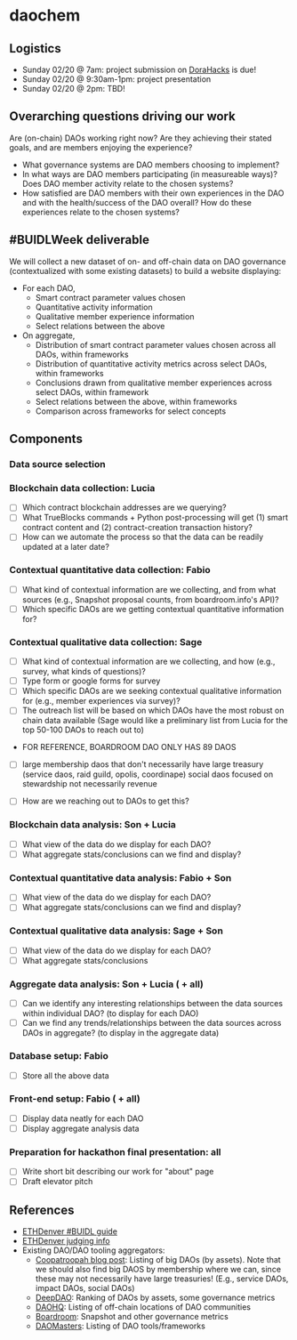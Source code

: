 # daochem
## Logistics
- Sunday 02/20 @ 7am: project submission on [DoraHacks](https://hackerlink.io/hackathon/ethdenver22/) is due!
- Sunday 02/20 @ 9:30am-1pm: project presentation
- Sunday 02/20 @ 2pm: TBD!

## Overarching questions driving our work
Are (on-chain) DAOs working right now? Are they achieving their stated goals, and are members enjoying the experience?
- What governance systems are DAO members choosing to implement?
- In what ways are DAO members participating (in measureable ways)? Does DAO member activity relate to the chosen systems?
- How satisfied are DAO members with their own experiences in the DAO and with the health/success of the DAO overall? How do these experiences relate to the chosen systems?

## #BUIDLWeek deliverable
We will collect a new dataset of on- and off-chain data on DAO governance (contextualized with some existing datasets) to build a website displaying:
- For each DAO, 
  - Smart contract parameter values chosen
  - Quantitative activity information
  - Qualitative member experience information
  - Select relations between the above
- On aggregate,
  - Distribution of smart contract parameter values chosen across all DAOs, within frameworks
  - Distribution of quantitative activity metrics across select DAOs, within frameworks
  - Conclusions drawn from qualitative member experiences across select DAOs, within framework
  - Select relations between the above, within frameworks
  - Comparison across frameworks for select concepts
## Components
### Data source selection
### Blockchain data collection: **Lucia**
- [ ] Which contract blockchain addresses are we querying?
- [ ] What TrueBlocks commands + Python post-processing will get (1) smart contract content and (2) contract-creation transaction history?
- [ ] How can we automate the process so that the data can be readily updated at a later date?
### Contextual quantitative data collection: **Fabio**
- [ ] What kind of contextual information are we collecting, and from what sources (e.g., Snapshot proposal counts, from boardroom.info's API)? 
- [ ] Which specific DAOs are we getting contextual quantitative information for?
### Contextual qualitative data collection: **Sage**
- [ ] What kind of contextual information are we collecting, and how (e.g., survey, what kinds of questions)? 
- [ ]   Type form or google forms for survey
- [ ] Which specific DAOs are we seeking contextual qualitative information for (e.g., member experiences via survey)?
- [ ]   The outreach list will be based on which DAOs have the most robust on chain data available (Sage would like a preliminary list from Lucia for the top 50-100 DAOs to reach out to)
- FOR REFERENCE, BOARDROOM DAO ONLY HAS 89 DAOS
- [ ]   large membership daos that don't necessarily have large treasury (service daos, raid guild, opolis, coordinape) social daos focused on stewardship not necessarily revenue 

- [ ] How are we reaching out to DAOs to get this?
### Blockchain data analysis: **Son + Lucia**
- [ ] What view of the data do we display for each DAO?
- [ ] What aggregate stats/conclusions can we find and display?
### Contextual quantitative data analysis: **Fabio + Son**
- [ ] What view of the data do we display for each DAO?
- [ ] What aggregate stats/conclusions can we find and display?
### Contextual qualitative data analysis: **Sage + Son**
- [ ] What view of the data do we display for each DAO?
- [ ] What aggregate stats/conclusions
### Aggregate data analysis: **Son + Lucia ( + all)**
- [ ] Can we identify any interesting relationships between the data sources within individual DAO? (to display for each DAO)
- [ ] Can we find any trends/relationships between the data sources across DAOs in aggregate? (to display in the aggregate data)
### Database setup: **Fabio**
- [ ] Store all the above data
### Front-end setup: **Fabio ( + all)**
- [ ] Display data neatly for each DAO
- [ ] Display aggregate analysis data
### Preparation for hackathon final presentation: **all**
- [ ] Write short bit describing our work for "about" page
- [ ] Draft elevator pitch

## References
- [ETHDenver #BUIDL guide](https://www.ethdenver.com/buidl)
- [ETHDenver judging info](https://www.ethdenver.com/judging)
- Existing DAO/DAO tooling aggregators:
  - [Coopatroopah blog post](https://coopahtroopa.mirror.xyz/_EDyn4cs9tDoOxNGZLfKL7JjLo5rGkkEfRa_a-6VEWw): Listing of big DAOs (by assets). Note that we should also find big DAOS by membership where we can, since these may not necessarily have large treasuries! (E.g., service DAOs, impact DAOs, social DAOs)
  - [DeepDAO](https://deepdao.io/): Ranking of DAOs by assets, some governance metrics
  - [DAOHQ](https://www.daohq.co/): Listing of off-chain locations of DAO communities
  - [Boardroom](https://www.boardroom.info/): Snapshot and other governance metrics
  - [DAOMasters](https://www.daomasters.xyz/): Listing of DAO tools/frameworks
